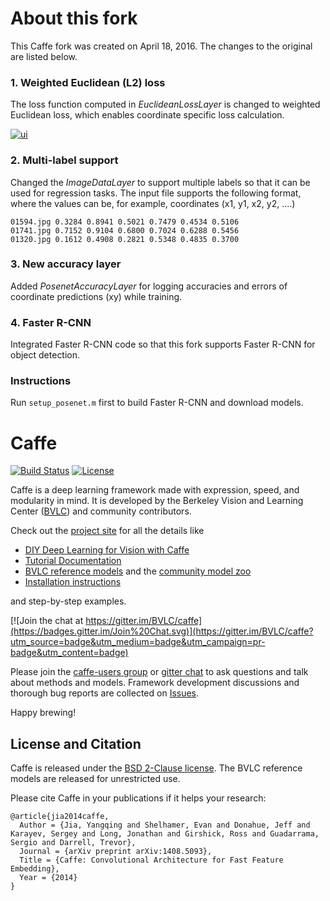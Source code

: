 # About this fork

This Caffe fork was created on April 18, 2016. The changes to the original are listed below.

### 1. Weighted Euclidean (L2) loss 

The loss function computed in *EuclideanLossLayer* is changed to weighted Euclidean loss, which enables coordinate specific loss calculation.

[![ui](http://www.ee.oulu.fi/~malinna/images/posenet/weighted_euclidean_L2_loss.gif)](http://www.ee.oulu.fi/~malinna/images/posenet/weighted_euclidean_L2_loss.gif)

### 2. Multi-label support

Changed the *ImageDataLayer* to support multiple labels so that it can be used for regression tasks. The input file supports the following format, where the values can be, for example, coordinates (x1, y1, x2, y2, ....)

    01594.jpg 0.3284 0.8941 0.5021 0.7479 0.4534 0.5106
    01741.jpg 0.7152 0.9104 0.6800 0.7024 0.6288 0.5456
    01320.jpg 0.1612 0.4908 0.2821 0.5348 0.4835 0.3700

### 3. New accuracy layer

Added *PosenetAccuracyLayer* for logging accuracies and errors of coordinate predictions (xy) while training.

### 4. Faster R-CNN

Integrated Faster R-CNN code so that this fork supports Faster R-CNN for object detection.

### Instructions

Run `setup_posenet.m` first to build Faster R-CNN and download models.

# Caffe

[![Build Status](https://travis-ci.org/BVLC/caffe.svg?branch=master)](https://travis-ci.org/BVLC/caffe)
[![License](https://img.shields.io/badge/license-BSD-blue.svg)](LICENSE)

Caffe is a deep learning framework made with expression, speed, and modularity in mind.
It is developed by the Berkeley Vision and Learning Center ([BVLC](http://bvlc.eecs.berkeley.edu)) and community contributors.

Check out the [project site](http://caffe.berkeleyvision.org) for all the details like

- [DIY Deep Learning for Vision with Caffe](https://docs.google.com/presentation/d/1UeKXVgRvvxg9OUdh_UiC5G71UMscNPlvArsWER41PsU/edit#slide=id.p)
- [Tutorial Documentation](http://caffe.berkeleyvision.org/tutorial/)
- [BVLC reference models](http://caffe.berkeleyvision.org/model_zoo.html) and the [community model zoo](https://github.com/BVLC/caffe/wiki/Model-Zoo)
- [Installation instructions](http://caffe.berkeleyvision.org/installation.html)

and step-by-step examples.

[![Join the chat at https://gitter.im/BVLC/caffe](https://badges.gitter.im/Join%20Chat.svg)](https://gitter.im/BVLC/caffe?utm_source=badge&utm_medium=badge&utm_campaign=pr-badge&utm_content=badge)

Please join the [caffe-users group](https://groups.google.com/forum/#!forum/caffe-users) or [gitter chat](https://gitter.im/BVLC/caffe) to ask questions and talk about methods and models.
Framework development discussions and thorough bug reports are collected on [Issues](https://github.com/BVLC/caffe/issues).

Happy brewing!

## License and Citation

Caffe is released under the [BSD 2-Clause license](https://github.com/BVLC/caffe/blob/master/LICENSE).
The BVLC reference models are released for unrestricted use.

Please cite Caffe in your publications if it helps your research:

    @article{jia2014caffe,
      Author = {Jia, Yangqing and Shelhamer, Evan and Donahue, Jeff and Karayev, Sergey and Long, Jonathan and Girshick, Ross and Guadarrama, Sergio and Darrell, Trevor},
      Journal = {arXiv preprint arXiv:1408.5093},
      Title = {Caffe: Convolutional Architecture for Fast Feature Embedding},
      Year = {2014}
    }
